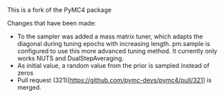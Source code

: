 This is a fork of the PyMC4 package

Changes that have been made:
   * To the sampler was added a mass matrix tuner, which adapts the diagonal during tuning epochs 
   with increasing length. pm.sample is configured to use this more advanced tuning method.
   It currently only works NUTS and DualStepAveraging.
   * As initial value, a random value from the prior is sampled instead of zeros
   * Pull request (321)[https://github.com/pymc-devs/pymc4/pull/321] is merged.
